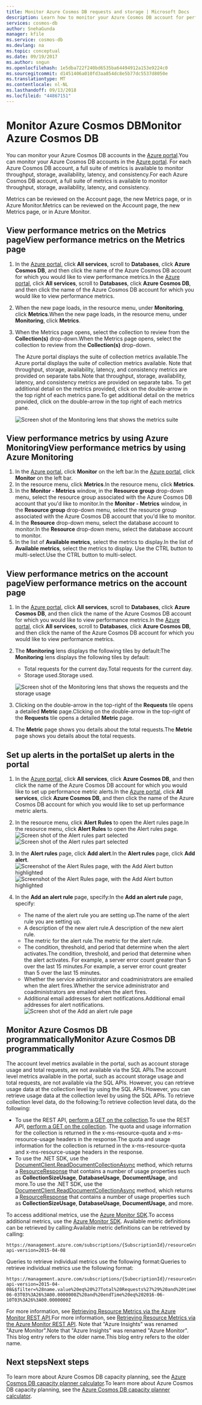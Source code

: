 ```yaml
---
title: Monitor Azure Cosmos DB requests and storage | Microsoft Docs
description: Learn how to monitor your Azure Cosmos DB account for performance metrics, such as requests and server errors, and usage metrics, such as storage consumption.
services: cosmos-db
author: SnehaGunda
manager: kfile
ms.service: cosmos-db
ms.devlang: na
ms.topic: conceptual
ms.date: 09/19/2017
ms.author: sngun
ms.openlocfilehash: 1e5dba722f240bd6535ba64494912a153e9224c0
ms.sourcegitcommit: d1451406a010fd3aa854dc8e5b77dc5537d8050e
ms.translationtype: MT
ms.contentlocale: nl-NL
ms.lasthandoff: 09/13/2018
ms.locfileid: "44867151"
---
```

# <a name="monitor-azure-cosmos-db"></a><span data-ttu-id="fb947-103">Monitor Azure Cosmos DB</span><span class="sxs-lookup"><span data-stu-id="fb947-103">Monitor Azure Cosmos DB</span></span>
<span data-ttu-id="fb947-104">You can monitor your Azure Cosmos DB accounts in the [Azure portal](https://portal.azure.com/).</span><span class="sxs-lookup"><span data-stu-id="fb947-104">You can monitor your Azure Cosmos DB accounts in the [Azure portal](https://portal.azure.com/).</span></span> <span data-ttu-id="fb947-105">For each Azure Cosmos DB account, a full suite of metrics is available to monitor throughput, storage, availability, latency, and consistency.</span><span class="sxs-lookup"><span data-stu-id="fb947-105">For each Azure Cosmos DB account, a full suite of metrics is available to monitor throughput, storage, availability, latency, and consistency.</span></span>

<span data-ttu-id="fb947-106">Metrics can be reviewed on the Account page, the new Metrics page, or in Azure Monitor.</span><span class="sxs-lookup"><span data-stu-id="fb947-106">Metrics can be reviewed on the Account page, the new Metrics page, or in Azure Monitor.</span></span>

## <a name="view-performance-metrics-on-the-metrics-page"></a><span data-ttu-id="fb947-107">View performance metrics on the Metrics page</span><span class="sxs-lookup"><span data-stu-id="fb947-107">View performance metrics on the Metrics page</span></span>
1. <span data-ttu-id="fb947-108">In the [Azure portal](https://portal.azure.com/), click **All services**, scroll to **Databases**, click **Azure Cosmos DB**, and then click the name of the Azure Cosmos DB account for which you would like to view performance metrics.</span><span class="sxs-lookup"><span data-stu-id="fb947-108">In the [Azure portal](https://portal.azure.com/), click **All services**, scroll to **Databases**, click **Azure Cosmos DB**, and then click the name of the Azure Cosmos DB account for which you would like to view performance metrics.</span></span>
2. <span data-ttu-id="fb947-109">When the new page loads, in the resource menu, under **Monitoring**, click **Metrics**.</span><span class="sxs-lookup"><span data-stu-id="fb947-109">When the new page loads, in the resource menu, under **Monitoring**, click **Metrics**.</span></span>
3. <span data-ttu-id="fb947-110">When the Metrics page opens, select the collection to review from the **Collection(s)** drop-down.</span><span class="sxs-lookup"><span data-stu-id="fb947-110">When the Metrics page opens, select the collection to review from the **Collection(s)** drop-down.</span></span>

   <span data-ttu-id="fb947-111">The Azure portal displays the suite of collection metrics available.</span><span class="sxs-lookup"><span data-stu-id="fb947-111">The Azure portal displays the suite of collection metrics available.</span></span> <span data-ttu-id="fb947-112">Note that throughput, storage, availability, latency, and consistency metrics are provided on separate tabs.</span><span class="sxs-lookup"><span data-stu-id="fb947-112">Note that throughput, storage, availability, latency, and consistency metrics are provided on separate tabs.</span></span> <span data-ttu-id="fb947-113">To get additional detail on the metrics provided, click on the double-arrow in the top right of each metrics pane.</span><span class="sxs-lookup"><span data-stu-id="fb947-113">To get additional detail on the metrics provided, click on the double-arrow in the top right of each metrics pane.</span></span>

   ![Screen shot of the Monitoring lens that shows the metrics suite](./media/monitor-accounts/metrics-suite.png)

## <a name="view-performance-metrics-by-using-azure-monitoring"></a><span data-ttu-id="fb947-115">View performance metrics by using Azure Monitoring</span><span class="sxs-lookup"><span data-stu-id="fb947-115">View performance metrics by using Azure Monitoring</span></span>
1. <span data-ttu-id="fb947-116">In the [Azure portal](https://portal.azure.com/), click **Monitor** on the left bar.</span><span class="sxs-lookup"><span data-stu-id="fb947-116">In the [Azure portal](https://portal.azure.com/), click **Monitor** on the left bar.</span></span>
2. <span data-ttu-id="fb947-117">In the resource menu, click **Metrics**.</span><span class="sxs-lookup"><span data-stu-id="fb947-117">In the resource menu, click **Metrics**.</span></span>
3. <span data-ttu-id="fb947-118">In the **Monitor - Metrics** window, in the **Resource group** drop-down menu, select the resource group associated with the Azure Cosmos DB account that you'd like to monitor.</span><span class="sxs-lookup"><span data-stu-id="fb947-118">In the **Monitor - Metrics** window, in the **Resource group** drop-down menu, select the resource group associated with the Azure Cosmos DB account that you'd like to monitor.</span></span> 
4. <span data-ttu-id="fb947-119">In the **Resource** drop-down menu, select the database account to monitor.</span><span class="sxs-lookup"><span data-stu-id="fb947-119">In the **Resource** drop-down menu, select the database account to monitor.</span></span>
5. <span data-ttu-id="fb947-120">In the list of **Available metrics**, select the metrics to display.</span><span class="sxs-lookup"><span data-stu-id="fb947-120">In the list of **Available metrics**, select the metrics to display.</span></span> <span data-ttu-id="fb947-121">Use the CTRL button to multi-select.</span><span class="sxs-lookup"><span data-stu-id="fb947-121">Use the CTRL button to multi-select.</span></span> 

## <a name="view-performance-metrics-on-the-account-page"></a><span data-ttu-id="fb947-122">View performance metrics on the account page</span><span class="sxs-lookup"><span data-stu-id="fb947-122">View performance metrics on the account page</span></span>
1. <span data-ttu-id="fb947-123">In the [Azure portal](https://portal.azure.com/), click **All services**, scroll to **Databases**, click **Azure Cosmos DB**, and then click the name of the Azure Cosmos DB account for which you would like to view performance metrics.</span><span class="sxs-lookup"><span data-stu-id="fb947-123">In the [Azure portal](https://portal.azure.com/), click **All services**, scroll to **Databases**, click **Azure Cosmos DB**, and then click the name of the Azure Cosmos DB account for which you would like to view performance metrics.</span></span>
2. <span data-ttu-id="fb947-124">The **Monitoring** lens displays the following tiles by default:</span><span class="sxs-lookup"><span data-stu-id="fb947-124">The **Monitoring** lens displays the following tiles by default:</span></span>
   
   * <span data-ttu-id="fb947-125">Total requests for the current day.</span><span class="sxs-lookup"><span data-stu-id="fb947-125">Total requests for the current day.</span></span>
   * <span data-ttu-id="fb947-126">Storage used.</span><span class="sxs-lookup"><span data-stu-id="fb947-126">Storage used.</span></span>
   
   ![Screen shot of the Monitoring lens that shows the requests and the storage usage](./media/monitor-accounts/documentdb-total-requests-and-usage.png)
3. <span data-ttu-id="fb947-128">Clicking on the double-arrow in the top-right of the **Requests** tile opens a detailed **Metric** page.</span><span class="sxs-lookup"><span data-stu-id="fb947-128">Clicking on the double-arrow in the top-right of the **Requests** tile opens a detailed **Metric** page.</span></span>
4. <span data-ttu-id="fb947-129">The **Metric** page shows you details about the total requests.</span><span class="sxs-lookup"><span data-stu-id="fb947-129">The **Metric** page shows you details about the total requests.</span></span> 

## <a name="set-up-alerts-in-the-portal"></a><span data-ttu-id="fb947-130">Set up alerts in the portal</span><span class="sxs-lookup"><span data-stu-id="fb947-130">Set up alerts in the portal</span></span>
1. <span data-ttu-id="fb947-131">In the [Azure portal](https://portal.azure.com/), click **All services**, click **Azure Cosmos DB**, and then click the name of the Azure Cosmos DB account for which you would like to set up performance metric alerts.</span><span class="sxs-lookup"><span data-stu-id="fb947-131">In the [Azure portal](https://portal.azure.com/), click **All services**, click **Azure Cosmos DB**, and then click the name of the Azure Cosmos DB account for which you would like to set up performance metric alerts.</span></span>
2. <span data-ttu-id="fb947-132">In the resource menu, click **Alert Rules** to open the Alert rules page.</span><span class="sxs-lookup"><span data-stu-id="fb947-132">In the resource menu, click **Alert Rules** to open the Alert rules page.</span></span>  
   <span data-ttu-id="fb947-133">![Screen shot of the Alert rules part selected](./media/monitor-accounts/madocdb10.5.png)</span><span class="sxs-lookup"><span data-stu-id="fb947-133">![Screen shot of the Alert rules part selected](./media/monitor-accounts/madocdb10.5.png)</span></span>
3. <span data-ttu-id="fb947-134">In the **Alert rules** page, click **Add alert**.</span><span class="sxs-lookup"><span data-stu-id="fb947-134">In the **Alert rules** page, click **Add alert**.</span></span>  
   <span data-ttu-id="fb947-135">![Screenshot of the Alert Rules page, with the Add Alert button highlighted](./media/monitor-accounts/madocdb11.png)</span><span class="sxs-lookup"><span data-stu-id="fb947-135">![Screenshot of the Alert Rules page, with the Add Alert button highlighted](./media/monitor-accounts/madocdb11.png)</span></span>
4. <span data-ttu-id="fb947-136">In the **Add an alert rule** page, specify:</span><span class="sxs-lookup"><span data-stu-id="fb947-136">In the **Add an alert rule** page, specify:</span></span>
   
   * <span data-ttu-id="fb947-137">The name of the alert rule you are setting up.</span><span class="sxs-lookup"><span data-stu-id="fb947-137">The name of the alert rule you are setting up.</span></span>
   * <span data-ttu-id="fb947-138">A description of the new alert rule.</span><span class="sxs-lookup"><span data-stu-id="fb947-138">A description of the new alert rule.</span></span>
   * <span data-ttu-id="fb947-139">The metric for the alert rule.</span><span class="sxs-lookup"><span data-stu-id="fb947-139">The metric for the alert rule.</span></span>
   * <span data-ttu-id="fb947-140">The condition, threshold, and period that determine when the alert activates.</span><span class="sxs-lookup"><span data-stu-id="fb947-140">The condition, threshold, and period that determine when the alert activates.</span></span> <span data-ttu-id="fb947-141">For example, a server error count greater than 5 over the last 15 minutes.</span><span class="sxs-lookup"><span data-stu-id="fb947-141">For example, a server error count greater than 5 over the last 15 minutes.</span></span>
   * <span data-ttu-id="fb947-142">Whether the service administrator and coadministrators are emailed when the alert fires.</span><span class="sxs-lookup"><span data-stu-id="fb947-142">Whether the service administrator and coadministrators are emailed when the alert fires.</span></span>
   * <span data-ttu-id="fb947-143">Additional email addresses for alert notifications.</span><span class="sxs-lookup"><span data-stu-id="fb947-143">Additional email addresses for alert notifications.</span></span>  
     ![Screen shot of the Add an alert rule page](./media/monitor-accounts/madocdb12.png)

## <a name="monitor-azure-cosmos-db-programmatically"></a><span data-ttu-id="fb947-145">Monitor Azure Cosmos DB programmatically</span><span class="sxs-lookup"><span data-stu-id="fb947-145">Monitor Azure Cosmos DB programmatically</span></span>
<span data-ttu-id="fb947-146">The account level metrics available in the portal, such as account storage usage and total requests, are not available via the SQL APIs.</span><span class="sxs-lookup"><span data-stu-id="fb947-146">The account level metrics available in the portal, such as account storage usage and total requests, are not available via the SQL APIs.</span></span> <span data-ttu-id="fb947-147">However, you can retrieve usage data at the collection level by using the SQL APIs.</span><span class="sxs-lookup"><span data-stu-id="fb947-147">However, you can retrieve usage data at the collection level by using the SQL APIs.</span></span> <span data-ttu-id="fb947-148">To retrieve collection level data, do the following:</span><span class="sxs-lookup"><span data-stu-id="fb947-148">To retrieve collection level data, do the following:</span></span>

* <span data-ttu-id="fb947-149">To use the REST API, [perform a GET on the collection](https://msdn.microsoft.com/library/mt489073.aspx).</span><span class="sxs-lookup"><span data-stu-id="fb947-149">To use the REST API, [perform a GET on the collection](https://msdn.microsoft.com/library/mt489073.aspx).</span></span> <span data-ttu-id="fb947-150">The quota and usage information for the collection is returned in the x-ms-resource-quota and x-ms-resource-usage headers in the response.</span><span class="sxs-lookup"><span data-stu-id="fb947-150">The quota and usage information for the collection is returned in the x-ms-resource-quota and x-ms-resource-usage headers in the response.</span></span>
* <span data-ttu-id="fb947-151">To use the .NET SDK, use the [DocumentClient.ReadDocumentCollectionAsync](https://msdn.microsoft.com/library/microsoft.azure.documents.client.documentclient.readdocumentcollectionasync.aspx) method, which returns a [ResourceResponse](https://msdn.microsoft.com/library/dn799209.aspx) that contains a number of usage properties such as **CollectionSizeUsage**, **DatabaseUsage**, **DocumentUsage**, and more.</span><span class="sxs-lookup"><span data-stu-id="fb947-151">To use the .NET SDK, use the [DocumentClient.ReadDocumentCollectionAsync](https://msdn.microsoft.com/library/microsoft.azure.documents.client.documentclient.readdocumentcollectionasync.aspx) method, which returns a [ResourceResponse](https://msdn.microsoft.com/library/dn799209.aspx) that contains a number of usage properties such as **CollectionSizeUsage**, **DatabaseUsage**, **DocumentUsage**, and more.</span></span>

<span data-ttu-id="fb947-152">To access additional metrics, use the [Azure Monitor SDK](https://www.nuget.org/packages/Microsoft.Azure.Insights).</span><span class="sxs-lookup"><span data-stu-id="fb947-152">To access additional metrics, use the [Azure Monitor SDK](https://www.nuget.org/packages/Microsoft.Azure.Insights).</span></span> <span data-ttu-id="fb947-153">Available metric definitions can be retrieved by calling:</span><span class="sxs-lookup"><span data-stu-id="fb947-153">Available metric definitions can be retrieved by calling:</span></span>

    https://management.azure.com/subscriptions/{SubscriptionId}/resourceGroups/{ResourceGroup}/providers/Microsoft.DocumentDb/databaseAccounts/{DocumentDBAccountName}/metricDefinitions?api-version=2015-04-08

<span data-ttu-id="fb947-154">Queries to retrieve individual metrics use the following format:</span><span class="sxs-lookup"><span data-stu-id="fb947-154">Queries to retrieve individual metrics use the following format:</span></span>

    https://management.azure.com/subscriptions/{SubecriptionId}/resourceGroups/{ResourceGroup}/providers/Microsoft.DocumentDb/databaseAccounts/{DocumentDBAccountName}/metrics?api-version=2015-04-08&$filter=%28name.value%20eq%20%27Total%20Requests%27%29%20and%20timeGrain%20eq%20duration%27PT5M%27%20and%20startTime%20eq%202016-06-03T03%3A26%3A00.0000000Z%20and%20endTime%20eq%202016-06-10T03%3A26%3A00.0000000Z

<span data-ttu-id="fb947-155">For more information, see [Retrieving Resource Metrics via the Azure Monitor REST API](https://blogs.msdn.microsoft.com/cloud_solution_architect/2016/02/23/retrieving-resource-metrics-via-the-azure-insights-api/).</span><span class="sxs-lookup"><span data-stu-id="fb947-155">For more information, see [Retrieving Resource Metrics via the Azure Monitor REST API](https://blogs.msdn.microsoft.com/cloud_solution_architect/2016/02/23/retrieving-resource-metrics-via-the-azure-insights-api/).</span></span> <span data-ttu-id="fb947-156">Note that "Azure Insights" was renamed "Azure Monitor".</span><span class="sxs-lookup"><span data-stu-id="fb947-156">Note that "Azure Insights" was renamed "Azure Monitor".</span></span>  <span data-ttu-id="fb947-157">This blog entry refers to the older name.</span><span class="sxs-lookup"><span data-stu-id="fb947-157">This blog entry refers to the older name.</span></span>

## <a name="next-steps"></a><span data-ttu-id="fb947-158">Next steps</span><span class="sxs-lookup"><span data-stu-id="fb947-158">Next steps</span></span>
<span data-ttu-id="fb947-159">To learn more about Azure Cosmos DB capacity planning, see the [Azure Cosmos DB capacity planner calculator](https://www.documentdb.com/capacityplanner).</span><span class="sxs-lookup"><span data-stu-id="fb947-159">To learn more about Azure Cosmos DB capacity planning, see the [Azure Cosmos DB capacity planner calculator](https://www.documentdb.com/capacityplanner).</span></span>


